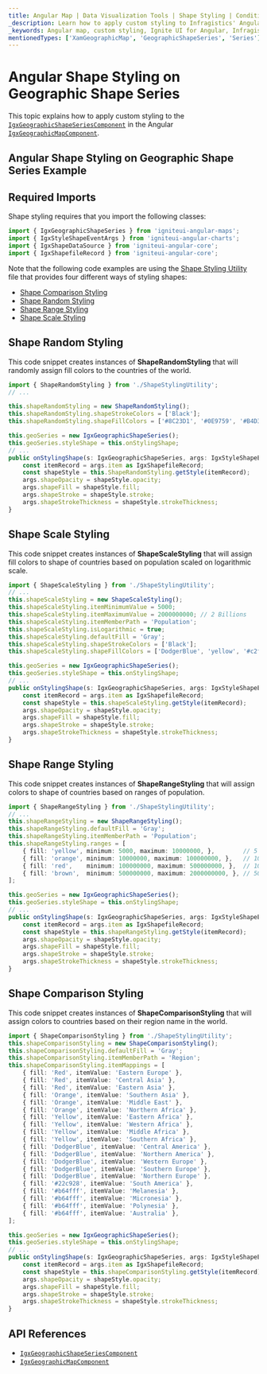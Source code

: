 ```yaml
---
title: Angular Map | Data Visualization Tools | Shape Styling | Conditional Formatting | Infragistics
_description: Learn how to apply custom styling to Infragistics' Angular map's shape series. Check out Ignite UI for Angular map tutorials!
_keywords: Angular map, custom styling, Ignite UI for Angular, Infragistics, conditional formatting, shape styling
mentionedTypes: ['XamGeographicMap', 'GeographicShapeSeries', 'Series']
---
```


# Angular Shape Styling on Geographic Shape Series

This topic explains how to apply custom styling to the [`IgxGeographicShapeSeriesComponent`]({environment:dvApiBaseUrl}/products/ignite-ui-angular/api/docs/typescript/latest/classes/igxgeographicshapeseriescomponent.html) in the Angular [`IgxGeographicMapComponent`]({environment:dvApiBaseUrl}/products/ignite-ui-angular/api/docs/typescript/latest/classes/igxgeographicmapcomponent.html).

## Angular Shape Styling on Geographic Shape Series Example

<code-view style="height: 500px" alt="Angular Shape Styling on Geographic Shape Series Example"
           data-demos-base-url="{environment:dvDemosBaseUrl}"
                    iframe-src="{environment:dvDemosBaseUrl}/maps/geo-map/shape-styling"
                                                 github-src="maps/geo-map/shape-styling">
</code-view>


<div class="divider--half"></div>

## Required Imports

Shape styling requires that you import the following classes:

```ts
import { IgxGeographicShapeSeries } from 'igniteui-angular-maps';
import { IgxStyleShapeEventArgs } from 'igniteui-angular-charts';
import { IgxShapeDataSource } from 'igniteui-angular-core';
import { IgxShapefileRecord } from 'igniteui-angular-core';
```

Note that the following code examples are using the [Shape Styling Utility](geo-map-resources-shape-styling-utility.md) file that provides four different ways of styling shapes:

*   [Shape Comparison Styling](#shape-comparison-styling)
*   [Shape Random Styling](#shape-random-styling)
*   [Shape Range Styling](#shape-range-styling)
*   [Shape Scale Styling](#shape-scale-styling)

## Shape Random Styling

This code snippet creates instances of **ShapeRandomStyling** that will randomly assign fill colors to the countries of the world.

```ts
import { ShapeRandomStyling } from './ShapeStylingUtility';
// ...

this.shapeRandomStyling = new ShapeRandomStyling();
this.shapeRandomStyling.shapeStrokeColors = ['Black'];
this.shapeRandomStyling.shapeFillColors = ['#8C23D1', '#0E9759', '#B4D336', '#F2A464', '#D74545', 'DodgerBlue'];

this.geoSeries = new IgxGeographicShapeSeries();
this.geoSeries.styleShape = this.onStylingShape;
// ...
public onStylingShape(s: IgxGeographicShapeSeries, args: IgxStyleShapeEventArgs) {
    const itemRecord = args.item as IgxShapefileRecord;
    const shapeStyle = this.ShapeRandomStyling.getStyle(itemRecord);
    args.shapeOpacity = shapeStyle.opacity;
    args.shapeFill = shapeStyle.fill;
    args.shapeStroke = shapeStyle.stroke;
    args.shapeStrokeThickness = shapeStyle.strokeThickness;
}
```

## Shape Scale Styling

This code snippet creates instances of **ShapeScaleStyling** that will assign fill colors to shape of countries based on population scaled on logarithmic scale.

```ts
import { ShapeScaleStyling } from './ShapeStylingUtility';
// ...
this.shapeScaleStyling = new ShapeScaleStyling();
this.shapeScaleStyling.itemMinimumValue = 5000;
this.shapeScaleStyling.itemMaximumValue = 2000000000; // 2 Billions
this.shapeScaleStyling.itemMemberPath = 'Population';
this.shapeScaleStyling.isLogarithmic = true;
this.shapeScaleStyling.defaultFill = 'Gray';
this.shapeScaleStyling.shapeStrokeColors = ['Black'];
this.shapeScaleStyling.shapeFillColors = ['DodgerBlue', 'yellow', '#c2f542', '#e8c902', '#e8b602', '#e87902', 'brown'];

this.geoSeries = new IgxGeographicShapeSeries();
this.geoSeries.styleShape = this.onStylingShape;
// ...
public onStylingShape(s: IgxGeographicShapeSeries, args: IgxStyleShapeEventArgs) {
    const itemRecord = args.item as IgxShapefileRecord;
    const shapeStyle = this.shapeScaleStyling.getStyle(itemRecord);
    args.shapeOpacity = shapeStyle.opacity;
    args.shapeFill = shapeStyle.fill;
    args.shapeStroke = shapeStyle.stroke;
    args.shapeStrokeThickness = shapeStyle.strokeThickness;
}
```

## Shape Range Styling

This code snippet creates instances of **ShapeRangeStyling** that will assign colors to shape of countries based on ranges of population.

```ts
import { ShapeRangeStyling } from './ShapeStylingUtility';
// ...
this.shapeRangeStyling = new ShapeRangeStyling();
this.shapeRangeStyling.defaultFill = 'Gray';
this.shapeRangeStyling.itemMemberPath = 'Population';
this.shapeRangeStyling.ranges = [
    { fill: 'yellow', minimum: 5000, maximum: 10000000, },        // 5 K - 10 M
    { fill: 'orange', minimum: 10000000, maximum: 100000000, },   // 10 M - 100 M
    { fill: 'red',    minimum: 100000000, maximum: 500000000, },  // 100 M - 500 M
    { fill: 'brown',  minimum: 500000000, maximum: 2000000000, }, // 500 M - 2 B
];

this.geoSeries = new IgxGeographicShapeSeries();
this.geoSeries.styleShape = this.onStylingShape;
// ...
public onStylingShape(s: IgxGeographicShapeSeries, args: IgxStyleShapeEventArgs) {
    const itemRecord = args.item as IgxShapefileRecord;
    const shapeStyle = this.shapeRangeStyling.getStyle(itemRecord);
    args.shapeOpacity = shapeStyle.opacity;
    args.shapeFill = shapeStyle.fill;
    args.shapeStroke = shapeStyle.stroke;
    args.shapeStrokeThickness = shapeStyle.strokeThickness;
}
```

## Shape Comparison Styling

This code snippet creates instances of **ShapeComparisonStyling** that will assign colors to countries based on their region name in the world.

```ts
import { ShapeComparisonStyling } from './ShapeStylingUtility';
this.shapeComparisonStyling = new ShapeComparisonStyling();
this.shapeComparisonStyling.defaultFill = 'Gray';
this.shapeComparisonStyling.itemMemberPath = 'Region';
this.shapeComparisonStyling.itemMappings = [
    { fill: 'Red', itemValue: 'Eastern Europe' },
    { fill: 'Red', itemValue: 'Central Asia' },
    { fill: 'Red', itemValue: 'Eastern Asia' },
    { fill: 'Orange', itemValue: 'Southern Asia' },
    { fill: 'Orange', itemValue: 'Middle East' },
    { fill: 'Orange', itemValue: 'Northern Africa' },
    { fill: 'Yellow', itemValue: 'Eastern Africa' },
    { fill: 'Yellow', itemValue: 'Western Africa' },
    { fill: 'Yellow', itemValue: 'Middle Africa' },
    { fill: 'Yellow', itemValue: 'Southern Africa' },
    { fill: 'DodgerBlue', itemValue: 'Central America' },
    { fill: 'DodgerBlue', itemValue: 'Northern America' },
    { fill: 'DodgerBlue', itemValue: 'Western Europe' },
    { fill: 'DodgerBlue', itemValue: 'Southern Europe' },
    { fill: 'DodgerBlue', itemValue: 'Northern Europe' },
    { fill: '#22c928', itemValue: 'South America' },
    { fill: '#b64fff', itemValue: 'Melanesia' },
    { fill: '#b64fff', itemValue: 'Micronesia' },
    { fill: '#b64fff', itemValue: 'Polynesia' },
    { fill: '#b64fff', itemValue: 'Australia' },
];

this.geoSeries = new IgxGeographicShapeSeries();
this.geoSeries.styleShape = this.onStylingShape;
// ...
public onStylingShape(s: IgxGeographicShapeSeries, args: IgxStyleShapeEventArgs) {
    const itemRecord = args.item as IgxShapefileRecord;
    const shapeStyle = this.shapeComparisonStyling.getStyle(itemRecord);
    args.shapeOpacity = shapeStyle.opacity;
    args.shapeFill = shapeStyle.fill;
    args.shapeStroke = shapeStyle.stroke;
    args.shapeStrokeThickness = shapeStyle.strokeThickness;
}
```

## API References

*   [`IgxGeographicShapeSeriesComponent`]({environment:dvApiBaseUrl}/products/ignite-ui-angular/api/docs/typescript/latest/classes/igxgeographicshapeseriescomponent.html)
*   [`IgxGeographicMapComponent`]({environment:dvApiBaseUrl}/products/ignite-ui-angular/api/docs/typescript/latest/classes/igxgeographicmapcomponent.html)
